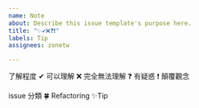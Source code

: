```yaml
---
name: Note
about: Describe this issue template's purpose here.
title: "✨✔❌❓❗"
labels: Tip
assignees: zonetw

---
```


了解程度
✔ 可以理解
❌ 完全無法理解
❓ 有疑惑
❗ 顛覆觀念

issue 分類
🍀 Refactoring
✨Tip

